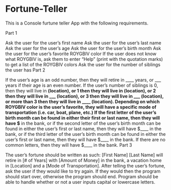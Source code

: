 # Fortune-Teller

This is a Console furtune teller App with the following requirements.

Part 1

 Ask the user for the user’s first name
 Ask the user for the user’s last name
 Ask the user for the user’s age
 Ask the user for the user’s birth month
 Ask the user for the user’s favorite ROYGBIV color
 If the user does not know what ROYGBIV is, ask them to enter “Help” (print with the quotation marks) to get a list of the ROYGBIV colors
 Ask the user for the number of siblings the user has
Part 2

 If the user’s age is an odd number, then they will retire in ____ years, or ___ years if their age is an even number.
 If the user’s number of siblings is 0, then they will live in __(location), or 1 then they will live in __(location), or 2 then they will live in ___ (location), or 3 then they will live in ___ (location), or more than 3 then they will live in ____ (location).
 Depending on which ROYGBIV color is the user’s favorite, they will have a specific mode of transportation (i.e. car, boat, plane, etc.)
 If the first letter of the user’s birth month can be found in either their first or last name, then they will have $____ in the bank, or if the second letter of the user’s birth month can be found in either the user’s first or last name, then they will have $____ in the bank, or if the third letter of the user’s birth month can be found in either the user’s first or last name, then they will have $____ in the bank. If there are no common letters, then they will have $____ in the bank.
Part 3

 The user’s fortune should be written as such:
 [First Name] [Last Name] will retire in [# of Years] with [Amount of Money] in the bank, a vacation home in [Location] and a [Mode of Transportation].
 After telling the user’s fortune, ask the user if they would like to try again. If they would then the program should start over, otherwise the program should end.
 Program should be able to handle whether or not a user inputs capital or lowercase letters.
